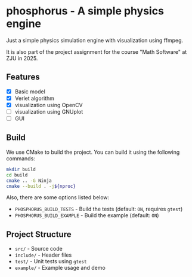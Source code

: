 # phosphorus - A simple physics engine

Just a simple physics simulation engine with visualization using ffmpeg.

It is also part of the project assignment for the course "Math Software" at ZJU in 2025.

## Features

- [x] Basic model
- [x] Verlet algorithm
- [x] visualization using OpenCV
- [ ] visualization using GNUplot
- [ ] GUI

## Build

We use CMake to build the project. You can build it using the following commands:

```bash
mkdir build
cd build
cmake .. -G Ninja
cmake --build . -j${nproc}
```

Also, there are some options listed below:

- `PHOSPHORUS_BUILD_TESTS` - Build the tests (default: `ON`, requires `gtest`)
- `PHOSPHORUS_BUILD_EXAMPLE` - Build the example (default: `ON`)

## Project Structure

- `src/` - Source code
- `include/` - Header files
- `test/` - Unit tests using `gtest`
- `example/` - Example usage and demo

